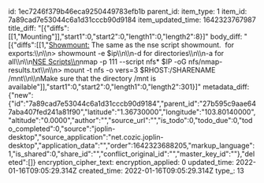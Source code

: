 id: 1ec7246f379b46eca9250449783efb1b
parent_id: 
item_type: 1
item_id: 7a89cad7e53044c6a1d31cccb90d9184
item_updated_time: 1642323767987
title_diff: "[{\"diffs\":[[1,\"Mounting\"]],\"start1\":0,\"start2\":0,\"length1\":0,\"length2\":8}]"
body_diff: "[{\"diffs\":[[1,\"<ins>Showmount:</ins> The same as the nse script showmount.  for exports:\\\n\\\n> showmount -e $ip\\\n\\\n-d for directories\\\n\\\n-a for all\\\n\\\n<ins>NSE Scripts\\\n</ins>nmap -p 111 --script nfs* $IP -oG nfs/nmap-results.txt\\\n\\\n> mount -t nfs -o vers=3 $RHOST:/SHARENAME /mnt\\\n\\\nMake sure that the directory /mnt is available\"]],\"start1\":0,\"start2\":0,\"length1\":0,\"length2\":301}]"
metadata_diff: {"new":{"id":"7a89cad7e53044c6a1d31cccb90d9184","parent_id":"27b595c9aae647aba407fed241a81f90","latitude":"1.36730000","longitude":"103.80140000","altitude":"0.0000","author":"","source_url":"","is_todo":0,"todo_due":0,"todo_completed":0,"source":"joplin-desktop","source_application":"net.cozic.joplin-desktop","application_data":"","order":1642323688205,"markup_language":1,"is_shared":0,"share_id":"","conflict_original_id":"","master_key_id":""},"deleted":[]}
encryption_cipher_text: 
encryption_applied: 0
updated_time: 2022-01-16T09:05:29.314Z
created_time: 2022-01-16T09:05:29.314Z
type_: 13
